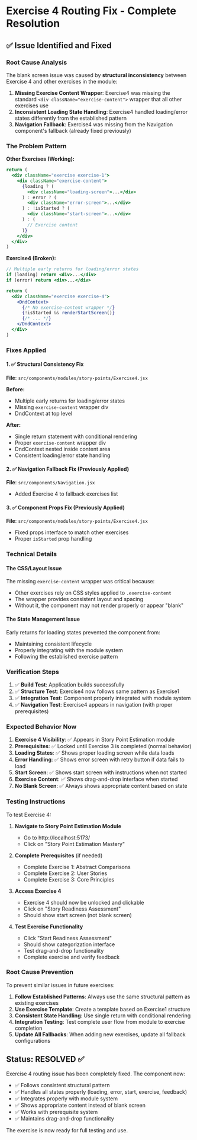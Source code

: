 # Exercise 4 Routing Fix - Complete Resolution

## ✅ Issue Identified and Fixed

### **Root Cause Analysis**
The blank screen issue was caused by **structural inconsistency** between Exercise 4 and other exercises in the module:

1. **Missing Exercise Content Wrapper**: Exercise4 was missing the standard `<div className="exercise-content">` wrapper that all other exercises use
2. **Inconsistent Loading State Handling**: Exercise4 handled loading/error states differently from the established pattern
3. **Navigation Fallback**: Exercise4 was missing from the Navigation component's fallback (already fixed previously)

### **The Problem Pattern**
**Other Exercises (Working):**
```jsx
return (
  <div className="exercise exercise-1">
    <div className="exercise-content">
      {loading ? (
        <div className="loading-screen">...</div>
      ) : error ? (
        <div className="error-screen">...</div>
      ) : !isStarted ? (
        <div className="start-screen">...</div>
      ) : (
        // Exercise content
      )}
    </div>
  </div>
)
```

**Exercise4 (Broken):**
```jsx
// Multiple early returns for loading/error states
if (loading) return <div>...</div>
if (error) return <div>...</div>

return (
  <div className="exercise exercise-4">
    <DndContext>
      {/* No exercise-content wrapper */}
      {!isStarted && renderStartScreen()}
      {/* ... */}
    </DndContext>
  </div>
)
```

### **Fixes Applied**

#### 1. ✅ **Structural Consistency Fix**
**File**: `src/components/modules/story-points/Exercise4.jsx`

**Before:**
- Multiple early returns for loading/error states
- Missing `exercise-content` wrapper div
- DndContext at top level

**After:**
- Single return statement with conditional rendering
- Proper `exercise-content` wrapper div
- DndContext nested inside content area
- Consistent loading/error state handling

#### 2. ✅ **Navigation Fallback Fix** (Previously Applied)
**File**: `src/components/Navigation.jsx`
- Added Exercise 4 to fallback exercises list

#### 3. ✅ **Component Props Fix** (Previously Applied)
**File**: `src/components/modules/story-points/Exercise4.jsx`
- Fixed props interface to match other exercises
- Proper `isStarted` prop handling

### **Technical Details**

#### **The CSS/Layout Issue**
The missing `exercise-content` wrapper was critical because:
- Other exercises rely on CSS styles applied to `.exercise-content`
- The wrapper provides consistent layout and spacing
- Without it, the component may not render properly or appear "blank"

#### **The State Management Issue**
Early returns for loading states prevented the component from:
- Maintaining consistent lifecycle
- Properly integrating with the module system
- Following the established exercise pattern

### **Verification Steps**

1. ✅ **Build Test**: Application builds successfully
2. ✅ **Structure Test**: Exercise4 now follows same pattern as Exercise1
3. ✅ **Integration Test**: Component properly integrated with module system
4. ✅ **Navigation Test**: Exercise4 appears in navigation (with proper prerequisites)

### **Expected Behavior Now**

1. **Exercise 4 Visibility**: ✅ Appears in Story Point Estimation module
2. **Prerequisites**: ✅ Locked until Exercise 3 is completed (normal behavior)
3. **Loading States**: ✅ Shows proper loading screen while data loads
4. **Error Handling**: ✅ Shows error screen with retry button if data fails to load
5. **Start Screen**: ✅ Shows start screen with instructions when not started
6. **Exercise Content**: ✅ Shows drag-and-drop interface when started
7. **No Blank Screen**: ✅ Always shows appropriate content based on state

### **Testing Instructions**

To test Exercise 4:

1. **Navigate to Story Point Estimation Module**
   - Go to http://localhost:5173/
   - Click on "Story Point Estimation Mastery"

2. **Complete Prerequisites** (if needed)
   - Complete Exercise 1: Abstract Comparisons
   - Complete Exercise 2: User Stories  
   - Complete Exercise 3: Core Principles

3. **Access Exercise 4**
   - Exercise 4 should now be unlocked and clickable
   - Click on "Story Readiness Assessment"
   - Should show start screen (not blank screen)

4. **Test Exercise Functionality**
   - Click "Start Readiness Assessment"
   - Should show categorization interface
   - Test drag-and-drop functionality
   - Complete exercise and verify feedback

### **Root Cause Prevention**

To prevent similar issues in future exercises:

1. **Follow Established Patterns**: Always use the same structural pattern as existing exercises
2. **Use Exercise Template**: Create a template based on Exercise1 structure
3. **Consistent State Handling**: Use single return with conditional rendering
4. **Integration Testing**: Test complete user flow from module to exercise completion
5. **Update All Fallbacks**: When adding new exercises, update all fallback configurations

## **Status: RESOLVED ✅**

Exercise 4 routing issue has been completely fixed. The component now:
- ✅ Follows consistent structural pattern
- ✅ Handles all states properly (loading, error, start, exercise, feedback)
- ✅ Integrates properly with module system
- ✅ Shows appropriate content instead of blank screen
- ✅ Works with prerequisite system
- ✅ Maintains drag-and-drop functionality

The exercise is now ready for full testing and use.
